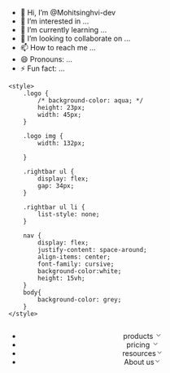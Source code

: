 - 👋 Hi, I’m @Mohitsinghvi-dev
- 👀 I’m interested in ...
- 🌱 I’m currently learning ...
- 💞️ I’m looking to collaborate on ...
- 📫 How to reach me ...
- 😄 Pronouns: ...
- ⚡ Fun fact: ...

<!---
Mohitsinghvi-dev/Mohitsinghvi-dev is a ✨ special ✨ repository because its `README.md` (this file) appears on your GitHub profile.
You can click the Preview link to take a look at your changes.
---><!DOCTYPE html>
<html lang="en">

<head>
    <meta charset="UTF-8">
    <meta name="viewport" content="width=device-width, initial-scale=1.0">
    <title> NAV BAR USING FLEX PROPERTY</title>


    <style>
        .logo {
            /* background-color: aqua; */
            height: 23px;
            width: 45px;
        }

        .logo img {
            width: 132px;
        
        }

        .rightbar ul {
            display: flex;
            gap: 34px;
        }

        .rightbar ul li {
            list-style: none;
        }

        nav {
            display: flex;
            justify-content: space-around;
            align-items: center;
            font-family: cursive;
            background-color:white;
            height: 15vh;    
        }
        body{
            background-color: grey;
        }
    </style>

</head>

<body>
    <header>
        <nav>
            <div class="logo">
                <img src="https://www.ultraedit.com/wp-content/uploads/2023/01/UE-Logo-1.webp" alt="">
            </div>
            <div class="rightbar">
                <ul>
                    <li> <span> products </span> <svg xmlns="http://www.w3.org/2000/svg" viewBox="0 0 24 24" width="14"
                            height="14" color="#000000" fill="none">
                            <path d="M18 9.00005C18 9.00005 13.5811 15 12 15C10.4188 15 6 9 6 9" stroke="currentColor"
                                stroke-width="1.5" stroke-linecap="round" stroke-linejoin="round" />
                        </svg></li>
                    <li><span> pricing </span><svg xmlns="http://www.w3.org/2000/svg" viewBox="0 0 24 24" width="14"
                            height="14" color="#000000" fill="none">
                            <path d="M18 9.00005C18 9.00005 13.5811 15 12 15C10.4188 15 6 9 6 9" stroke="currentColor"
                                stroke-width="1.5" stroke-linecap="round" stroke-linejoin="round" />
                        </svg></li>
                    <li> <span>resources</span><svg xmlns="http://www.w3.org/2000/svg" viewBox="0 0 24 24" width="14"
                            height="14" color="#000000" fill="none">
                            <path d="M18 9.00005C18 9.00005 13.5811 15 12 15C10.4188 15 6 9 6 9" stroke="currentColor"
                                stroke-width="1.5" stroke-linecap="round" stroke-linejoin="round" />
                        </svg></li>
                    <li><span> About us</span><svg xmlns="http://www.w3.org/2000/svg" viewBox="0 0 24 24" width="14"
                            height="14" color="#000000" fill="none">
                            <path d="M18 9.00005C18 9.00005 13.5811 15 12 15C10.4188 15 6 9 6 9" stroke="currentColor"
                                stroke-width="1.5" stroke-linecap="round" stroke-linejoin="round" />
                        </svg> </li>
                </ul>
            </div>
        </nav>
    </header>
</body>

</html>
